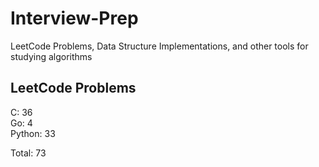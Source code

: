 # Interview-Prep
LeetCode Problems, Data Structure Implementations, and other tools for studying algorithms

## LeetCode Problems
C:      36<br/>
Go:     4<br/>
Python: 33<br/>

Total:  73
